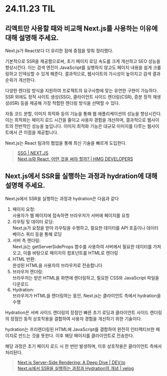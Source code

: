 # 24.11.23 TIL

## 리액트만 사용할 때와 비교해 Next.js를 사용하는 이유에 대해 설명해 주세요.

Next.js가 React보다 더 유리한 점에 중점을 맞춰 정리했다.

기본적으로 SSR을 제공함으로써, 초기 페이지 로딩 속도를 크게 개선하고 SEO 성능을 향상시킨다. 이는 검색 엔진이 JavaScript를 실행하지 않고도 페이지 내용을 쉽게 크롤링하고 인덱싱할 수 있게 해준다. 결과적으로, 웹사이트의 가시성이 높아지고 검색 결과 순위가 개선한다.

다양한 렌더링 방식을 지원하여 프로젝트의 요구사항에 맞는 유연한 구현이 가능하다. SSR 외에도 정적 사이트 생성(SSG), 클라이언트 사이드 렌더링(CSR), 증분 정적 재생성(ISR) 등을 제공해 가장 적합한 렌더링 방식을 선택할 수 있다.

자동 코드 분할, 이미지 최적화 등의 기능을 통해 웹 애플리케이션의 성능을 향상시킨다. 이는 최적화는 페이지 로드 시간을 줄이고 사용자 경험을 개선하며, 결과적으로 웹사이트의 전반적인 성능을 높입니다. 이미지 최적화 기능은 대규모 이미지를 다루는 웹사이트에서 큰 이점을 제공합니다.

Next.js는 React 팀과의 협업을 통해 최신 기술을 빠르게 도입한다.

> [SSG | NEXT.JS](https://nextjs.org/docs/pages/building-your-application/rendering/static-site-generation)  
> [Next.js와 React, 어떤 것을 써야 할까? | HMG DEVELOPERS](https://developers.hyundaimotorgroup.com/blog/162)

## Next.js에서 SSR을 실행하는 과정과 hydration에 대해 설명해 주세요.

Next.js에서 SSR을 실행하는 과정과 hydration은 다음과 같다

1. 페이지 요청:  
   사용자가 웹 페이지에 접속하면 브라우저가 서버에 페이지를 요청
2. 라우팅 및 데이터 로딩:  
   Next.js가 요청을 받아 라우팅을 수행하고, 필요한 데이터를 API 호출이나 데이터베이스 쿼리 등을 통해 로딩
3. 서버 측 렌더링:  
   Next.js는 getServerSideProps 함수를 사용하여 서버에서 필요한 데이터를 가져오고, 이를 바탕으로 페이지의 컴포넌트를 HTML로 렌더링
4. HTML 반환:  
   완성된 HTML을 사용자의 브라우저로 전송합니다
5. 브라우저 렌더링:  
   브라우저는 받은 HTML을 화면에 렌더링하고, 필요한 CSS와 JavaScript 파일을 다운로드
6. Hydration:  
   브라우저가 HTML을 렌더링하는 동안, Next.js는 클라이언트 측에서 hydration을 수행

Hydration은 서버 사이드 렌더링의 장점인 빠른 초기 로딩과 클라이언트 사이드 렌더링의 장점인 동적 상호작용을 결합하여 사용자 경험을 개선하기 위한 기술이다.

hydration는 프리렌더링된 HTML에 JavaScript를 결합하여 완전히 인터랙티브한 페이지로 만드는 것을 뜻한다. 이후 해당 페이지를 클라이언트로 전송한다.

해당 과정은 초기 페이지 로드 시 한 번만 발생하며, 이후 상호작용은 클라이언트 측에서 처리된다.

> [Next.js Server-Side Rendering: A Deep Dive | DEV.to](https://dev.to/shieldstring/nextjs-server-side-rendering-a-deep-dive-3e6d)  
> [Next.js에서 SSR을 실행하는 과정과 Hydration의 개념 | velog](https://velog.io/@woogur29/%EC%BD%94%EB%93%9C%EC%9E%87-%EC%8A%A4%ED%94%84%EB%A6%B0%ED%8A%B8-Next.js%EC%97%90%EC%84%9C-SSR%EC%9D%84-%EC%8B%A4%ED%96%89%ED%95%98%EB%8A%94-%EA%B3%BC%EC%A0%95%EA%B3%BC-Hydration%EC%9D%98-%EA%B0%9C%EB%85%90)
